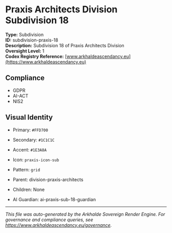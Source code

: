 # Praxis Architects Division Subdivision 18

**Type:** Subdivision  
**ID:** subdivision-praxis-18  
**Description:** Subdivision 18 of Praxis Architects Division  
**Oversight Level:** 1  
**Codex Registry Reference:** [www.arkhaldeascendancy.eu](https://www.arkhaldeascendancy.eu)

## Compliance

- GDPR
- AI-ACT
- NIS2

## Visual Identity

- Primary: `#FFD700`
- Secondary: `#1C1C1C`
- Accent: `#1E3A8A`
- Icon: `praxis-icon-sub`
- Pattern: `grid`


- Parent: division-praxis-architects
- Children: None
- AI Guardian: ai-praxis-sub-18-guardian

---

*This file was auto-generated by the Arkhalde Sovereign Render Engine. For governance and compliance queries, see https://www.arkhaldeascendancy.eu/governance.*